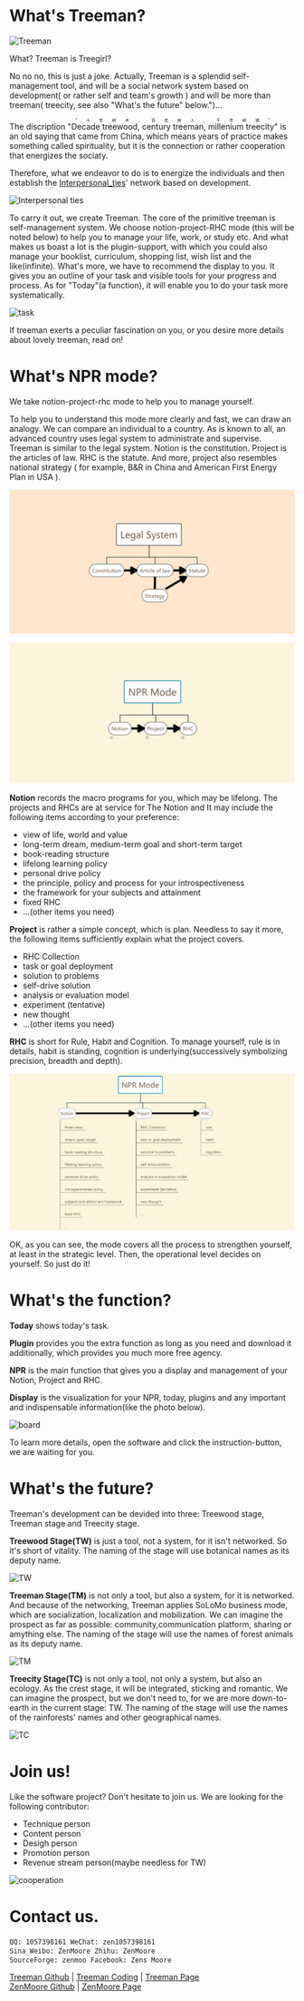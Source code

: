# What's Treeman?

![Treeman](https://images.pexels.com/photos/1078058/pexels-photo-1078058.jpeg?auto=compress&cs=tinysrgb&dpr=2&h=350)

What? Treeman is Treegirl?

No no no, this is just a joke. Actually, Treeman is a splendid self-management tool, and will be a social network system based on development( or rather self and team's growth ) and will be more than treeman( treecity, see also "What's the future" below.")...

The discription "<ruby>Decade treewood, century treeman, millenium treecity<rt>"十年树木，百年树人，千年树城"</rt></ruby>" is an old saying that came from China, which means years of practice makes something called spirituality, but it is the connection or rather cooperation that energizes the sociaty.

Therefore, what we endeavor to do is to energize the individuals and then establish the [Interpersonal_ties](https://en.m.wikipedia.org/wiki/Interpersonal_ties)' network based on development.

![Interpersonal ties](https://images.pexels.com/photos/1083623/pexels-photo-1083623.jpeg?auto=compress&cs=tinysrgb&dpr=2&h=650&w=940)

To carry it out, we create Treeman. The core of the primitive treeman is self-management system. We choose notion-project-RHC mode (this will be noted below) to help you to manage your life, work, or study etc. And what makes us  boast a lot is the plugin-support, with which you could also manage your booklist, curriculum, shopping list, wish list and the like(infinite). What's more, we have to recommend the display to you. It gives you an outline of your task and visible tools for your progress and process. As for "Today"(a function), it will enable you to do your task more systematically.

![task](https://images.pexels.com/photos/1020323/pexels-photo-1020323.jpeg?auto=compress&cs=tinysrgb&dpr=2&h=350)

If treeman exerts a peculiar fascination on you, or you desire more details about lovely treeman, read on!

# What's NPR mode?

We take notion-project-rhc mode to help you to manage yourself.

To help you to understand this mode more clearly and fast, we can draw an analogy. We can compare an individual to a country. As is known to all, an advanced country uses legal system to administrate and supervise. Treeman is similar to the legal system. Notion is the constitution. Project is the articles of law. RHC is the statute. And more, project also resembles national strategy ( for example, B&R in China and American First Energy Plan in USA ).

![Legal System](https://github.com/ZenMoore/Treeman/blob/master/image/promotion/Legal%20System.png?raw=true)

![NPR Mode](https://github.com/ZenMoore/Treeman/blob/master/image/promotion/NPR_Mode.jpg?raw=true)

**Notion** records the macro programs for you, which may be lifelong. The projects and RHCs are at service for The Notion and  It may include the following items according to your preference:
-  view of life, world and value
-  long-term dream, medium-term goal and short-term target
-  book-reading structure
-  lifelong learning policy
-  personal drive policy
-  the principle, policy and process for your introspectiveness
-  the framework for your subjects and attainment
-  fixed RHC
-  ...(other items you need)

**Project** is rather a simple concept, which is plan. Needless to say it more, the following items sufficiently explain what the project covers.
* RHC Collection
* task or goal deployment
* solution to problems
* self-drive solution
* analysis or evaluation model
* experiment (tentative)
* new thought
*  ...(other items you need)

**RHC** is short for Rule, Habit and Cognition. To manage yourself, rule is in details, habit is standing, cognition is underlying(successively symbolizing precision, breadth and depth).

![NPR Mode in details](https://github.com/ZenMoore/Treeman/blob/master/image/promotion/NPR_Mode_Detail.png?raw=true)

OK, as you can see, the mode covers all the process to strengthen yourself, at least in the strategic level. Then, the operational level decides on yourself. So just do it!

# What's the function?

**Today** shows today's task.

**Plugin** provides you the extra function as long as you need and download it additionally, which provides you much more free agency.

**NPR** is the main function that gives you a display and management of your Notion, Project and RHC.

**Display** is the visualization for your NPR, today, plugins and any important and indispensable information(like the photo below).

![board](https://images.pexels.com/photos/669615/pexels-photo-669615.jpeg?auto=compress&cs=tinysrgb&dpr=2&h=350)

To learn more details, open the software and click the instruction-button, we are waiting for you.

# What's the future?

Treeman's development can be devided into three: Treewood stage, Treeman stage and Treecity stage.

**Treewood Stage(TW)** is just a tool, not a system, for it isn't networked. So it's short of vitality. The naming of the stage will use botanical names as its deputy name.

![TW](https://images.pexels.com/photos/923167/pexels-photo-923167.jpeg?auto=compress&cs=tinysrgb&dpr=2&h=350)

**Treeman Stage(TM)** is not only a tool, but also a system, for it is networked. And because of the networking, Treeman applies SoLoMo business mode, which are socialization, localization and mobilization. We can imagine the prospect as far as possible: community,communication platform, sharing or amything else. The naming of the stage will use the names of forest animals as its deputy name.

![TM](https://images.pexels.com/photos/312491/pexels-photo-312491.jpeg?auto=compress&cs=tinysrgb&dpr=2&h=350)

**Treecity Stage(TC)** is not only a tool, not only a system, but also an ecology. As the crest stage, it will be integrated, sticking and romantic. We can imagine the prospect, but we don't need to, for we are more down-to-earth in the current stage: TW. The naming of the stage will use the names of the rainforests' names and other geographical names.

![TC](https://images.pexels.com/photos/301930/pexels-photo-301930.jpeg?auto=compress&cs=tinysrgb&dpr=2&h=350)

# Join us!

Like the software project? Don't hesitate to join us. We are looking for the following contributor: 

*  Technique person
*  Content person
*  Desigh person
*  Promotion person
*  Revenue stream person(maybe needless for TW)

![cooperation](https://images.pexels.com/photos/7075/people-office-group-team.jpg?auto=compress&cs=tinysrgb&dpr=2&h=350)

# Contact us.

    QQ: 1057398161 WeChat: zen1057398161
    Sina_Weibo: ZenMoore Zhihu: ZenMoore
    SourceForge: zenmoo Facebook: Zens Moore


[Treeman Github](https://github.com/ZenMoore/Treeman) |
[Treeman Coding](https://coding.net/u/ZenMoore/p/Treeman) |
[Treeman Page](https://ZenMoore.github.io/Treeman)<br>
[ZenMoore Github](https://github.com/ZenMoore) |
[ZenMoore Page](https://zenmoore.github.io)<br>
